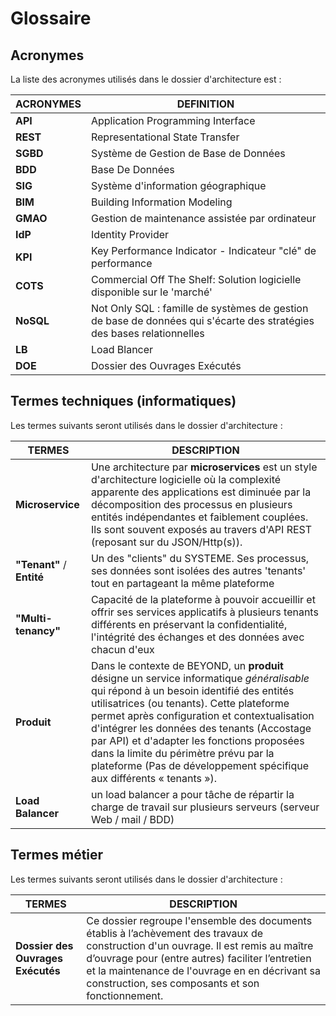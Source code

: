# Glossaire

## Acronymes

La liste des acronymes utilisés dans le dossier d'architecture est :

| ACRONYMES | DEFINITION|
| --- | --- |
| **API**   | Application Programming Interface|
| **REST**  | Representational State Transfer|
| **SGBD**  | Système de Gestion de Base de Données|
| **BDD**   | Base De Données |
| **SIG**   | Système d'information géographique|
| **BIM**   | Building Information Modeling|
| **GMAO**  | Gestion de maintenance assistée par ordinateur|
| **IdP**   | Identity Provider|
| **KPI**   | Key Performance Indicator - Indicateur "clé" de performance|
| **COTS**  | Commercial Off The Shelf: Solution logicielle disponible sur le 'marché'|
| **NoSQL** | Not Only SQL : famille de systèmes de gestion de base de données qui s'écarte des stratégies des bases relationnelles |
| **LB**    | Load Blancer |
| **DOE**    | Dossier des Ouvrages Exécutés |

## Termes techniques (informatiques)

Les termes suivants seront utilisés dans le dossier d'architecture :

| **TERMES**              | **DESCRIPTION**|
| --- | --- |
| **Microservice**        | Une architecture par **microservices** est un style d'architecture logicielle où la complexité apparente des applications est diminuée par la décomposition des processus en plusieurs entités indépendantes et faiblement couplées. Ils sont souvent exposés au travers d'API REST (reposant sur du JSON/Http(s)).                                                                                                         |
| **"Tenant"** / **Entité** | Un des "clients" du SYSTEME. Ses processus, ses données sont isolées des autres 'tenants' tout en partageant la même plateforme       |
| **"Multi-tenancy"**        | Capacité de la plateforme à pouvoir accueillir et offrir ses services applicatifs à plusieurs tenants différents en préservant la confidentialité, l'intégrité des échanges et des données avec chacun d'eux |
| **Produit**             | Dans le contexte de BEYOND, un **produit** désigne un service informatique _généralisable_ qui répond à un besoin identifié des entités utilisatrices (ou tenants). Cette plateforme permet après configuration et contextualisation d'intégrer les données des tenants (Accostage par API) et d'adapter les fonctions proposées dans la limite du périmètre prévu par la plateforme (Pas de développement spécifique aux différents « tenants »). |
| **Load Balancer**| un load balancer a pour tâche de répartir la charge de travail sur plusieurs serveurs (serveur Web / mail / BDD) |

## Termes métier

Les termes suivants seront utilisés dans le dossier d'architecture :

| **TERMES**              | **DESCRIPTION**|
| --- | --- |
| **Dossier des Ouvrages Exécutés**| Ce dossier regroupe l'ensemble des documents établis à l’achèvement des travaux de construction d'un ouvrage. Il est remis au maître d’ouvrage pour (entre autres) faciliter l’entretien et la maintenance de l'ouvrage en en décrivant sa construction, ses composants et son fonctionnement.|

